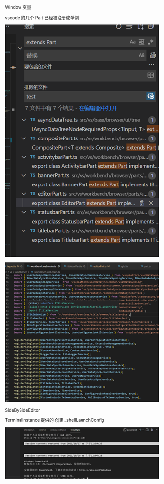 Window 变量







vscode 的几个 Part 已经被注册成单例



![image-20211002022953514](../source/img/image-20211002022953514.png)



![image-20211002023011035](../source/img/image-20211002023011035.png)



SideBySideEditor 





TerminalInstance 提供的  创建 _shellLaunchConfig 





![image-20211028002554669](../source/img/image-20211028002554669.png)